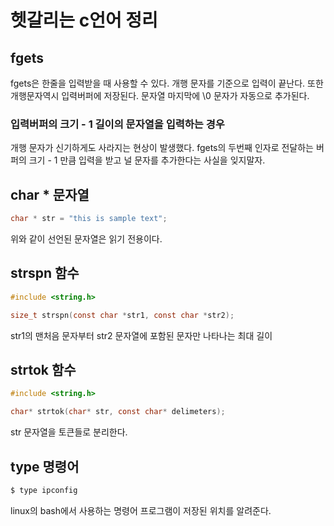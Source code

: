 # 헷갈리는 c언어 정리

## fgets

fgets은 한줄을 입력받을 때 사용할 수 있다. 개행 문자를 기준으로 입력이 끝난다. 또한 개행문자역시 입력버퍼에 저장된다. 문자열 마지막에 \0 문자가 자동으로 추가된다.

### 입력버퍼의 크기 - 1 길이의 문자열을 입력하는 경우

개행 문자가 신기하게도 사라지는 현상이 발생했다. fgets의 두번째 인자로 전달하는 버퍼의 크기 - 1 만큼 입력을 받고 널 문자를 추가한다는 사실을 잊지말자.

## char * 문자열

```c
char * str = "this is sample text";
```

위와 같이 선언된 문자열은 읽기 전용이다.

## strspn 함수

```c
#include <string.h>

size_t strspn(const char *str1, const char *str2);
```

str1의 맨처음 문자부터 str2 문자열에 포함된 문자만 나타나는 최대 길이

## strtok 함수

```c
#include <string.h>

char* strtok(char* str, const char* delimeters);
```

str 문자열을 토큰들로 분리한다.

## type 명령어

```bash
$ type ipconfig
```

linux의 bash에서 사용하는 명령어 프로그램이 저장된 위치를 알려준다.
